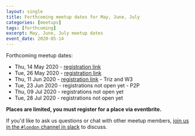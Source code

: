 ```yaml
---
layout: single
title: Forthcoming meetup dates for May, June, July
categories: [meetups]
tags: [forthcoming]
excerpt: May, June, July meetup dates
event_date: 2020-05-14
---
```


Forthcoming meetup dates:

* Thu, 14 May 2020 - [registration link](https://www.eventbrite.co.uk/e/liberating-structures-london-tickets-102943956144)
* Tue, 26 May 2020 - [registration link](https://www.eventbrite.co.uk/e/liberating-structures-uk-virtual-meetup-tickets-104755727200)
* Thu, 11 Jun 2020 - [registration link](https://www.eventbrite.co.uk/e/liberating-structures-uk-virtual-meetup-tickets-104755727200#) - Triz and W3
* Tue, 23 Jun 2020 - registrations not open yet - P2P
* Thu, 09 Jul 2020 - registrations not open yet
* Tue, 28 Jul 2020 - registrations not open yet

**Places are limited, you must register for a place via eventbrite.**

If you'd like to ask us questions or chat with other meetup members, [join us in the `#london` channel in slack](/slack) to discuss.
